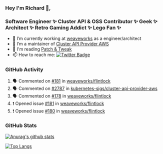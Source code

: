 ### Hey I'm Richard 👋, 

<h3 align="left">Software Engineer ✨ Cluster API & OSS Contributor ✨ Geek ✨ Architect ✨ Retro Gaming Addict ✨ Lego Fan ✨</h3>

- 🔭 I’m currently working at [weaveworks](https://github.com/weaveworks) as a engineer/architect
- 👯 I’m a maintainer of [Cluster API Provider AWS](https://github.com/kubernetes-sigs/cluster-api-provider-aws)
- 💬 I'm reading [Patch & Tweak](https://bjooks.com/products/patch-tweak-exploring-modular-synthesis)
- 📫 How to reach me: [![Twitter Badge](https://img.shields.io/badge/-@fruit_case-00acee?style=flat&logo=Twitter&logoColor=white)](https://twitter.com/intent/follow?screen_name=fruit_case "Follow on Twitter")

### GitHub Activity 

<!--START_SECTION:activity-->
1. 🗣 Commented on [#181](https://github.com/weaveworks/flintlock/issues/181) in [weaveworks/flintlock](https://github.com/weaveworks/flintlock)
2. 🗣 Commented on [#2787](https://github.com/kubernetes-sigs/cluster-api-provider-aws/issues/2787) in [kubernetes-sigs/cluster-api-provider-aws](https://github.com/kubernetes-sigs/cluster-api-provider-aws)
3. 🗣 Commented on [#178](https://github.com/weaveworks/flintlock/issues/178) in [weaveworks/flintlock](https://github.com/weaveworks/flintlock)
4. ❗️ Opened issue [#181](https://github.com/weaveworks/flintlock/issues/181) in [weaveworks/flintlock](https://github.com/weaveworks/flintlock)
5. ❗️ Opened issue [#180](https://github.com/weaveworks/flintlock/issues/180) in [weaveworks/flintlock](https://github.com/weaveworks/flintlock)
<!--END_SECTION:activity-->

### GitHub Stats

[![Anurag's github stats](https://github-readme-stats.vercel.app/api?username=richardcase&count_private=true&show_icons=true)](https://github.com/anuraghazra/github-readme-stats)

[![Top Langs](https://github-readme-stats.vercel.app/api/top-langs/?username=richardcase&hide=html&layout=compact)](https://github.com/anuraghazra/github-readme-stats)
